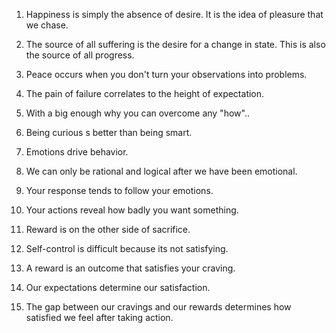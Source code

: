 1. Happiness is simply the absence of desire. It is the idea of pleasure that we chase.

2. The source of all suffering is the desire for a change in state. This is also the source of all
   progress.

3. Peace occurs when you don't turn your observations into problems.

4. The pain of failure correlates to the height of expectation.

5. With a big enough why you can overcome any "how"..

6. Being curious s better than being smart.

7. Emotions drive behavior.

8. We can only be rational and logical after we have been emotional.

9. Your response tends to follow your emotions.

10. Your actions reveal how badly you want something.

11. Reward is on the other side of sacrifice.

12. Self-control is difficult because its not satisfying.

13. A reward is an outcome that satisfies your craving.

14. Our expectations determine our satisfaction.

15. The gap between our cravings and our rewards determines how satisfied we feel
    after taking action.
